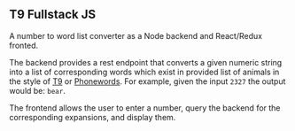 ## T9 Fullstack JS

A number to word list converter as a Node backend and React/Redux fronted.

The backend provides a rest endpoint that converts a given numeric string into a list of corresponding words which exist in provided list of animals in the style of [T9](https://en.wikipedia.org/wiki/T9_(predictive_text)) or [Phonewords](https://en.wikipedia.org/wiki/Phoneword). For example, given the input `2327` the output would be: `bear`.

The frontend allows the user to enter a number, query the backend for the corresponding expansions, and display them.
